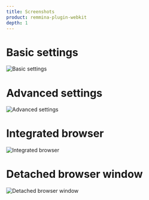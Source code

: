 ```yaml
---
title: Screenshots
product: remmina-plugin-webkit
depth: 1
---
```


# Basic settings

![Basic settings](/resources/remmina-plugin-webkit/archive/latest/english/general.png?classes=center)

# Advanced settings

![Advanced settings](/resources/remmina-plugin-webkit/archive/latest/english/advanced.png?classes=center)

# Integrated browser

![Integrated browser](/resources/remmina-plugin-webkit/archive/latest/english/integrated.png?classes=center)

# Detached browser window

![Detached browser window](/resources/remmina-plugin-webkit/archive/latest/english/detached.png?classes=center)